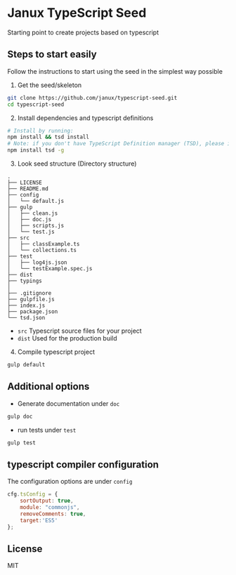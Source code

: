 # Janux TypeScript Seed

Starting point to create projects based on typescript

## Steps to start easily

Follow the instructions to start using the seed in the simplest way possible

1. Get the seed/skeleton

```bash
git clone https://github.com/janux/typescript-seed.git
cd typescript-seed
```

2. Install dependencies and typescript definitions

```bash
# Install by running:
npm install && tsd install
# Note: if you don't have TypeScript Definition manager (TSD), please install by running:
npm install tsd -g
```

3. Look seed structure (Directory structure)

```
.
├── LICENSE
├── README.md
├── config
│	└── default.js
├── gulp
│   ├── clean.js
│   ├── doc.js
│   ├── scripts.js
│	└── test.js
├── src
│   ├── classExample.ts
│   └── collections.ts
├── test
│   ├── log4js.json
│   └── testExample.spec.js
├── dist
├── typings
│
├── .gitignore
├── gulpfile.js
├── index.js
├── package.json
└── tsd.json
```

- `src` Typescript source files for your project
- `dist` Used for the production build

4. Compile typescript project

```bash
gulp default
```

## Additional options

- Generate documentation under `doc`

```bash
gulp doc
```

- run tests under `test`

```bash
gulp test
```

## typescript compiler configuration

The configuration options are under `config`

```javascript
cfg.tsConfig = {
	sortOutput: true,
	module: "commonjs",
	removeComments: true,
	target:'ES5'
};
```

## License

MIT